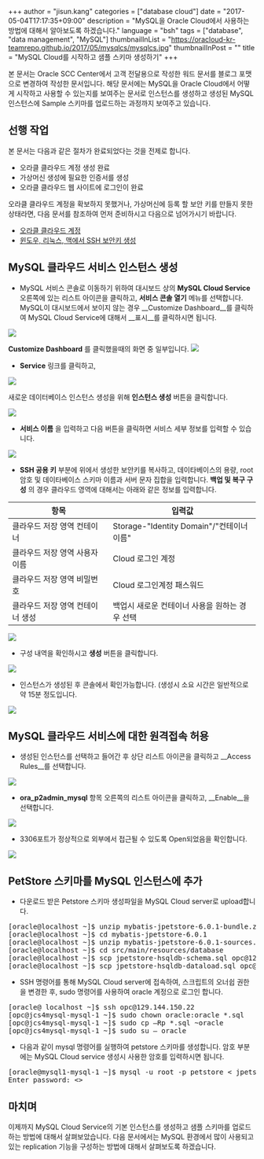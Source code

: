 +++
author = "jisun.kang"
categories = ["database cloud"]
date = "2017-05-04T17:17:35+09:00"
description = "MySQL을 Oracle Cloud에서 사용하는 방법에 대해서 알아보도록 하겠습니다."
language = "bsh"
tags = ["database", "data management", "MySQL"]
thumbnailInList = "https://oracloud-kr-teamrepo.github.io/2017/05/mysqlcs/mysqlcs.jpg"
thumbnailInPost = ""
title = "MySQL Cloud를 시작하고 샘플 스키마 생성하기"
+++

본 문서는 Oracle SCC Center에서 고객 전달용으로 작성한 워드 문서를 블로그 포맷으로 변경하여 작성한 문서입니다. 해당 문서에는 MySQL을 Oracle Cloud에서 어떻게 시작하고 사용할 수 있는지를 보여주는 문서로 인스턴스를 생성하고 생성된 MySQL 인스턴스에 Sample 스키마를 업로드하는 과정까지 보여주고 있습니다. 

## 선행 작업

본 문서는 다음과 같은 절차가 완료되었다는 것을 전제로 합니다.

- 오라클 클라우드 계정 생성 완료
- 가상머신 생성에 필요한 인증서를 생성
- 오라클 클라우드 웹 사이트에 로그인이 완료

오라클 클라우드 계정을 확보하지 못했거나, 가상머신에 등록 할 보안 키를 만들지 못한 상태라면,
다음 문서를 참조하여 먼저 준비하시고 다음으로 넘어가시기 바랍니다.  

- [오라클 클라우드 계정](/post/accont/)
- [윈도우, 리눅스, 맥에서 SSH 보안키 생성](/post/ssh_key/)

## MySQL 클라우드 서비스 인스턴스 생성

- MySQL 서비스 콘솔로 이동하기 위하여 대시보드 상의 __MySQL Cloud Service__ 오른쪽에 있는 리스트 아이콘을 클릭하고, __서비스 콘솔 열기__ 메뉴를 선택합니다. MySQL이 대시보드에서 보이지 않는 경우 __Customize Dashboard__를 클릭하여 MySQL Cloud Service에 대해서 __표시__를 클릭하시면 됩니다. 

![](https://oracloud-kr-teamrepo.github.io/2017/05/mysqlcs/dashboard1.png)

__Customize Dashboard__ 를 클릭했을때의 화면 중 일부입니다.
![](https://oracloud-kr-teamrepo.github.io/2017/05/mysqlcs/CustomizeDashboard.png)

-   __Service__ 링크를 클릭하고, 

![](https://oracloud-kr-teamrepo.github.io/2017/05/mysqlcs/creation1.png)

새로운 데이터베이스 인스턴스 생성을 위해 __인스턴스 생성__ 버튼을 클릭합니다.

![](https://oracloud-kr-teamrepo.github.io/2017/05/mysqlcs/creation2.png)

- __서비스 이름__ 을 입력하고 다음 버튼을 클릭하면 서비스 세부 정보를 입력할 수 있습니다.

![](https://oracloud-kr-teamrepo.github.io/2017/05/mysqlcs/creation3.png)

- __SSH 공용 키__ 부분에 위에서 생성한 보안키를 복사하고, 데이타베이스의 용량, root 암호 및 데이타베이스 스키마 이름과 서버 문자 집합을 입력합니다. __백업 및 복구 구성__ 의 경우 클라우드 영역에 대해서는 아래와 같은 정보를 입력합니다. 

| 항목 | 입력값 |
| ------ | ------ |
| 클라우드 저장 영역 컨테이너 | Storage-"Identity Domain"/"컨테이너 이름" |
| 클라우드 저장 영역 사용자 이름	| Cloud 로그인 계정 |
| 클라우드 저장 영역 비밀번호 | Cloud 로그인계정 패스워드 |
| 클라우드 저장 영역 컨테이너 생성 | 백업시 새로운 컨테이너 사용을 원하는 경우 선택 |

![](https://oracloud-kr-teamrepo.github.io/2017/05/mysqlcs/creation4.PNG)

- 구성 내역을 확인하시고 __생성__ 버튼을 클릭합니다.

![](https://oracloud-kr-teamrepo.github.io/2017/05/mysqlcs/creation5.png)

- 인스턴스가 생성된 후 콘솔에서 확인가능합니다. (생성시 소요 시간은 일반적으로 약 15분 정도입니다.

![](https://oracloud-kr-teamrepo.github.io/2017/05/mysqlcs/creation6.png)


## MySQL 클라우드 서비스에 대한 원격접속 허용

- 생성된 인스턴스를 선택하고 들어간 후 상단 리스트 아이콘을 클릭하고 __Access Rules__를 선택합니다.

![](https://oracloud-kr-teamrepo.github.io/2017/05/mysqlcs/access1.png) 

- __ora_p2admin_mysql__ 항목 오른쪽의 리스트 아이콘을 클릭하고, __Enable__을 선택합니다.

![](https://oracloud-kr-teamrepo.github.io/2017/05/mysqlcs/access2.png) 

- 3306포트가 정상적으로 외부에서 접근될 수 있도록 Open되었음을 확인합니다.

![](https://oracloud-kr-teamrepo.github.io/2017/05/mysqlcs/access3.png) 

## PetStore 스키마를 MySQL 인스턴스에 추가

- 다운로드 받은 Petstore 스키마 생성파일을 MySQL Cloud server로 upload합니다.

<pre class="prettyprint">
[oracle@localhost ~]$ unzip mybatis-jpetstore-6.0.1-bundle.zip
[oracle@localhost ~]$ cd mybatis-jpetstore-6.0.1
[oracle@localhost ~]$ unzip mybatis-jpetstore-6.0.1-sources.zip
[oracle@localhost ~]$ cd src/main/resources/database
[oracle@localhost ~]$ scp jpetstore-hsqldb-schema.sql opc@129.144.150.22:/home/opc
[oracle@localhost ~]$ scp jpetstore-hsqldb-dataload.sql opc@129.144.150.22:/home/opc
</pre>

- SSH 명령어를 통해 MySQL Cloud server에 접속하여, 스크립트의 오너쉽 권한을 변경한 후, sudo 명령어를 사용하여 oracle 계정으로 로그인 합니다. 

<pre class="prettyprint">
[oracle@ localhost ~]$ ssh opc@129.144.150.22
[opc@jcs4mysql-mysql-1 ~]$ sudo chown oracle:oracle *.sql 
[opc@jcs4mysql-mysql-1 ~]$ sudo cp –Rp *.sql ~oracle
[opc@jcs4mysql-mysql-1 ~]$ sudo su – oracle
</pre>

- 다음과 같이 mysql 명령어를 실행하여 petstore 스키마를 생성합니다. 암호 부분에는 MySQL Cloud service 생성시 사용한 암호를 입력하시면 됩니다. 

<pre class="prettyprint">
[oracle@mysql1-mysql-1 ~]$ mysql -u root -p petstore < jpetstore-hsqldb-schema.sql
Enter password: <>
</pre>

## 마치며

이제까지 MySQL Cloud Service의 기본 인스턴스를 생성하고 샘플 스키마를 업로드하는 방법에 대해서 살펴보았습니다. 다음 문서에서는 MySQL 환경에서 많이 사용되고 있는 replication 기능을 구성하는 방법에 대해서 살펴보도록 하겠습니다. 















